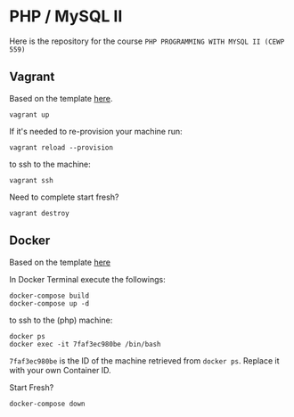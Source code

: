 # PHP / MySQL II #

Here is the repository for the course `PHP PROGRAMMING WITH MYSQL II (CEWP 559)`

## Vagrant ##

Based on the template [here](https://github.com/spiritix/vagrant-php7).

```
vagrant up
```

If it's needed to re-provision your machine run:
```
vagrant reload --provision
```

to ssh to the machine:

```
vagrant ssh
```

Need to complete start fresh? 
```
vagrant destroy
```


## Docker ## 

Based on the template [here](https://github.com/wdekkers/docker-php7-httpd-apache2-mysql)

In Docker Terminal execute the followings:

```
docker-compose build
docker-compose up -d
```

to ssh to the (php) machine:

```
docker ps
docker exec -it 7faf3ec980be /bin/bash
```

`7faf3ec980be` is the ID of the machine retrieved from `docker ps`. Replace it with your own Container ID.

Start Fresh? 
```
docker-compose down
```
